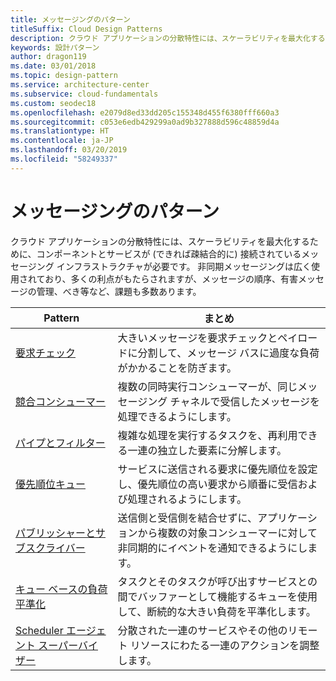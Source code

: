 ```yaml
---
title: メッセージングのパターン
titleSuffix: Cloud Design Patterns
description: クラウド アプリケーションの分散特性には、スケーラビリティを最大化するために、コンポーネントとサービスが (できれば疎結合的に) 接続されているメッセージング インフラストラクチャが必要です。 非同期メッセージングは広く使用されており、多くの利点がもたらされますが、メッセージの順序、有害メッセージの管理、べき等など、課題も多数あります。
keywords: 設計パターン
author: dragon119
ms.date: 03/01/2018
ms.topic: design-pattern
ms.service: architecture-center
ms.subservice: cloud-fundamentals
ms.custom: seodec18
ms.openlocfilehash: e2079d8ed33dd205c155348d455f6380fff660a3
ms.sourcegitcommit: c053e6edb429299a0ad9b327888d596c48859d4a
ms.translationtype: HT
ms.contentlocale: ja-JP
ms.lasthandoff: 03/20/2019
ms.locfileid: "58249337"
---
```

# <a name="messaging-patterns"></a>メッセージングのパターン

クラウド アプリケーションの分散特性には、スケーラビリティを最大化するために、コンポーネントとサービスが (できれば疎結合的に) 接続されているメッセージング インフラストラクチャが必要です。 非同期メッセージングは広く使用されており、多くの利点がもたらされますが、メッセージの順序、有害メッセージの管理、べき等など、課題も多数あります。

| Pattern | まとめ |
| ------- | ------- |
| [要求チェック](../claim-check.md) | 大きいメッセージを要求チェックとペイロードに分割して、メッセージ バスに過度な負荷がかかることを防ぎます。 |
| [競合コンシューマー](../competing-consumers.md) | 複数の同時実行コンシューマーが、同じメッセージング チャネルで受信したメッセージを処理できるようにします。 |
| [パイプとフィルター](../pipes-and-filters.md) | 複雑な処理を実行するタスクを、再利用できる一連の独立した要素に分解します。 |
| [優先順位キュー](../priority-queue.md) | サービスに送信される要求に優先順位を設定し、優先順位の高い要求から順番に受信および処理されるようにします。 |
| [パブリッシャーとサブスクライバー](../publisher-subscriber.md) | 送信側と受信側を結合せずに、アプリケーションから複数の対象コンシューマーに対して非同期的にイベントを通知できるようにします。 |
| [キュー ベースの負荷平準化](../queue-based-load-leveling.md) | タスクとそのタスクが呼び出すサービスとの間でバッファーとして機能するキューを使用して、断続的な大きい負荷を平準化します。 |
| [Scheduler エージェント スーパーバイザー](../scheduler-agent-supervisor.md) | 分散された一連のサービスやその他のリモート リソースにわたる一連のアクションを調整します。 |
